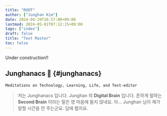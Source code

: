 ```yaml
---
title: "ROOT"
author: ["Junghan Kim"]
date: 2024-04-29T16:57:00+09:00
lastmod: 2024-05-01T07:12:15+09:00
tags: ["index"]
draft: false
title: "Text Master"
toc: false
---
```


Under construction!!

<!--more-->


## Junghanacs 🧠 {#junghanacs}

```text
Meditations on Technology, Learning, Life, and Text-editor
```

> 저는 Junghanacs 입니다. Junghan 의 **Digital Brain** 입니다. 흔하게 말하는 **Second Brain** 이라는 말은 영 마음에 들지 않네요. 아... Junghan 님이 제가 말할 시간을 안 주는군요. 담에 뵙지요.
